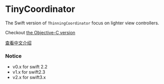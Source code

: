 # TinyCoordinator

The Swift version of `ThinningCoordinator` focus on lighter view controllers.

Checkout [the Objective-C version](https://github.com/cuzv/ThinningCoordinator)

[查看中文介绍](https://chengway.in/da-zao-qing-liang-ji-viewcontroller-zhi-chou-chi-datasource-delegate/)

### Notice
-   v0.x for swift 2.2
-   v1.x for swift2.3
-   v2.x for swift3.x
